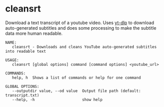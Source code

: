 # cleansrt

Download a text transcript of a youtube video. Uses [yt-dlp](https://github.com/yt-dlp/yt-dlp) to download auto-generated subtitles and does some processing to make the subtitle data more human readable.

```
NAME:
   cleansrt - Downloads and cleans YouTube auto-generated subtitles into readable text

USAGE:
   cleansrt [global options] command [command options] <youtube_url>

COMMANDS:
   help, h  Shows a list of commands or help for one command

GLOBAL OPTIONS:
   --outputdir value, --od value  Output file path (default: transcript.txt)
   --help, -h                     show help
```
